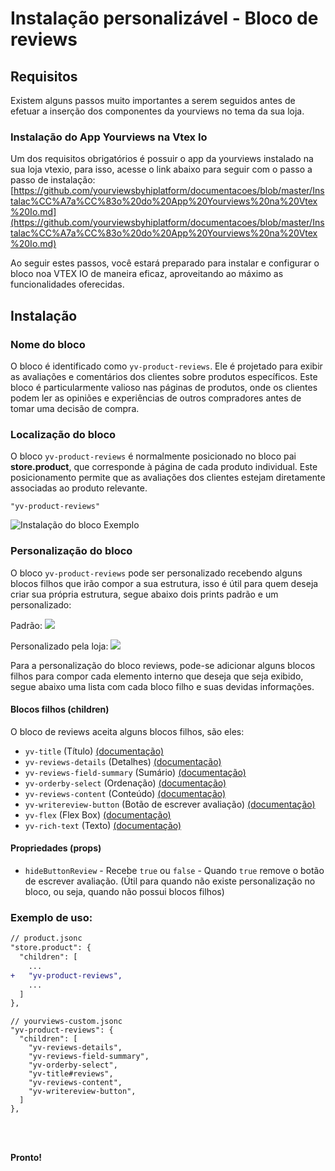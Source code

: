 # Instalação personalizável - Bloco de reviews

## Requisitos

Existem alguns passos muito importantes a serem seguidos antes de efetuar a inserção dos componentes da yourviews no tema da sua loja.

### Instalação do App Yourviews na Vtex Io

Um dos requisitos obrigatórios é possuir o app da yourviews instalado na sua loja vtexio, para isso, acesse o link abaixo para seguir com o passo a passo de instalação:
[https://github.com/yourviewsbyhiplatform/documentacoes/blob/master/Instalac%CC%A7a%CC%83o%20do%20App%20Yourviews%20na%20Vtex%20Io.md](https://github.com/yourviewsbyhiplatform/documentacoes/blob/master/Instalac%CC%A7a%CC%83o%20do%20App%20Yourviews%20na%20Vtex%20Io.md)
 
Ao seguir estes passos, você estará preparado para instalar e configurar o bloco noa VTEX IO de maneira eficaz, aproveitando ao máximo as funcionalidades oferecidas. 
 
## Instalação

### Nome do bloco

O bloco é identificado como `yv-product-reviews`. Ele é projetado para exibir as avaliações e comentários dos clientes sobre produtos específicos. Este bloco é particularmente valioso nas páginas de produtos, onde os clientes podem ler as opiniões e experiências de outros compradores antes de tomar uma decisão de compra.

### Localização do bloco

O bloco `yv-product-reviews` é normalmente posicionado no bloco pai **store.product**, que corresponde à página de cada produto individual. Este posicionamento permite que as avaliações dos clientes estejam diretamente associadas ao produto relevante.
```
"yv-product-reviews"
```

![Instalação do bloco Exemplo](https://imgur.com/FlrF78A.png)

### Personalização do bloco

O bloco `yv-product-reviews` pode ser personalizado recebendo alguns blocos filhos que irão compor a sua estrutura, isso é útil para quem deseja criar sua própria estrutura, segue abaixo dois prints padrão e um personalizado:

Padrão:
![](https://i.imgur.com/5eF7QGZ.png)

Personalizado pela loja:
![](https://i.imgur.com/qRE1ViB.png)

Para a personalização do bloco reviews, pode-se adicionar alguns blocos filhos para compor cada elemento interno que deseja que seja exibido, segue abaixo uma lista com cada bloco filho e suas devidas informações.

#### Blocos filhos (children)

O bloco de reviews aceita alguns blocos filhos, são eles:

 - `yv-title` (Título) [(documentação)](https://github.com/yourviewsbyhiplatform/documentacoes/blob/master/Blocos%20Filhos%20-%20T%C3%ADtulo.md)
 - `yv-reviews-details` (Detalhes) [(documentação)](https://github.com/yourviewsbyhiplatform/documentacoes/blob/master/Blocos%20Filhos%20-%20Detalhes%20das%20avalia%C3%A7%C3%B5es.md)
 - `yv-reviews-field-summary` (Sumário) [(documentação)](https://github.com/yourviewsbyhiplatform/documentacoes/blob/master/Blocos%20Filhos%20-%20Sum%C3%A1rio%20de%20campos.md)
 - `yv-orderby-select` (Ordenação) [(documentação)](https://github.com/yourviewsbyhiplatform/documentacoes/blob/master/Blocos%20Filhos%20-%20Campo%20de%20Ordena%C3%A7%C3%A3o.md)
 - `yv-reviews-content` (Conteúdo) [(documentação)](https://github.com/yourviewsbyhiplatform/documentacoes/blob/master/Blocos%20Filhos%20-%20Conte%C3%BAdo%20das%20Avalia%C3%A7%C3%B5es.md)
 - `yv-writereview-button` (Botão de escrever avaliação) [(documentação)](https://github.com/yourviewsbyhiplatform/documentacoes/blob/master/Blocos%20Filhos%20-%20Bot%C3%A3o%20de%20Escrever%20Avalia%C3%A7%C3%A3o.md)
 - `yv-flex` (Flex Box) [(documentação)](https://github.com/yourviewsbyhiplatform/documentacoes/blob/master/Blocos%20Filhos%20-%20Flex%20Box.md)
 - `yv-rich-text` (Texto) [(documentação)](https://github.com/yourviewsbyhiplatform/documentacoes/blob/master/Blocos%20Filhos%20-%20Texto.md)

#### Propriedades (props)

 - `hideButtonReview` - Recebe `true` ou `false` - Quando `true` remove o botão de escrever avaliação. (Útil para quando não existe personalização no bloco, ou seja, quando não possui blocos filhos)

### Exemplo de uso:

```diff
// product.jsonc
"store.product": {
  "children": [
	...
+   "yv-product-reviews",
	...
  ]
},
```
```jsonc
// yourviews-custom.jsonc
"yv-product-reviews": {
  "children": [
    "yv-reviews-details",
    "yv-reviews-field-summary",
    "yv-orderby-select",
    "yv-title#reviews",
    "yv-reviews-content",
    "yv-writereview-button",
  ]
},
```

<br>
<br>

**Pronto!**
<!--stackedit_data:
eyJoaXN0b3J5IjpbMTc3NjMwNTY1XX0=
-->